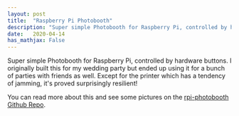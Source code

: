 ```yaml
---
layout: post
title:  "Raspberry Pi Photobooth"
description: "Super simple Photobooth for Raspberry Pi, controlled by hardware buttons."
date:   2020-04-14
has_mathjax: False
---
```


Super simple Photobooth for Raspberry Pi, controlled by hardware buttons.  I originally built this 
for my wedding party but ended up using it for a bunch of parties with friends as well.  Except
for the printer which has a tendency of jamming, it's proved surprisingly resilient!

You can read more about this and see some pictures on the [rpi-photobooth Github Repo](
https://github.com/SimonStJG/rpi-photobooth).
